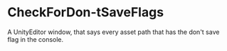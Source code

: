 # CheckForDon-tSaveFlags
A UnityEditor window, that says every asset path that has the don't save flag in the console.
